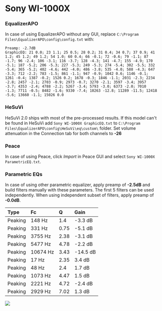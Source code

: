 # Sony WI-1000X

### EqualizerAPO
In case of using EqualizerAPO without any GUI, replace `C:\Program Files\EqualizerAPO\config\config.txt`
with:
```
Preamp: -2.7dB
GraphicEQ: 21 0.0; 23 1.1; 25 0.5; 28 0.2; 31 0.4; 34 0.7; 37 0.9; 41 1.2; 45 1.2; 49 1.2; 54 1.0; 60 0.4; 66 -0.1; 72 -0.6; 79 -1.1; 87 -1.7; 96 -2.4; 106 -3.1; 116 -3.7; 128 -4.3; 141 -4.7; 155 -4.9; 170 -5.1; 187 -5.2; 206 -5.3; 227 -5.3; 249 -5.3; 274 -5.4; 302 -5.5; 332 -5.4; 365 -5.2; 402 -4.6; 442 -4.0; 486 -3.8; 535 -4.0; 588 -4.3; 647 -3.3; 712 -2.2; 783 -1.5; 861 -1.1; 947 -0.9; 1042 0.6; 1146 -0.1; 1261 -0.4; 1387 -0.2; 1526 0.2; 1678 -0.3; 1846 -1.1; 2031 -2.3; 2234 -2.8; 2457 -2.1; 2703 -0.9; 2973 -0.7; 3270 -2.1; 3597 -3.4; 3957 -3.7; 4353 -2.4; 4788 -2.2; 5267 -3.4; 5793 -3.0; 6373 -2.0; 7010 -1.3; 7711 -0.5; 8482 -1.6; 9330 -7.4; 10263 -12.8; 11289 -11.5; 12418 -5.6; 13660 -1.1; 15026 0.0
```

### HeSuVi
HeSuVi 2.0 ships with most of the pre-processed results. If this model can't be found in HeSuVi add
`Sony WI-1000X GraphicEQ.txt` to `C:\Program Files\EqualizerAPO\config\HeSuVi\eq\custom\` folder.
Set volume attenuation in the Connection tab for both channels to **-26**

### Peace
In case of using Peace, click *Import* in Peace GUI and select `Sony WI-1000X ParametricEQ.txt`.

### Parametric EQs
In case of using other parametric equalizer, apply preamp of **-2.5dB** and build filters manually
with these parameters. The first 5 filters can be used independently.
When using independent subset of filters, apply preamp of **-0.0dB**.

| Type    | Fc       |    Q | Gain     |
|:--------|:---------|:-----|:---------|
| Peaking | 148 Hz   | 1.4  | -3.3 dB  |
| Peaking | 331 Hz   | 0.75 | -5.1 dB  |
| Peaking | 3755 Hz  | 2.38 | -3.1 dB  |
| Peaking | 5477 Hz  | 4.78 | -2.2 dB  |
| Peaking | 10674 Hz | 3.43 | -14.5 dB |
| Peaking | 17 Hz    | 2.35 | 3.4 dB   |
| Peaking | 48 Hz    | 2.4  | 1.7 dB   |
| Peaking | 1073 Hz  | 4.47 | 1.5 dB   |
| Peaking | 2221 Hz  | 4.72 | -2.4 dB  |
| Peaking | 2929 Hz  | 7.02 | 1.3 dB   |

![](https://raw.githubusercontent.com/jaakkopasanen/AutoEq/master/results/rtings/rtings/Sony%20WI-1000X/Sony%20WI-1000X.png)